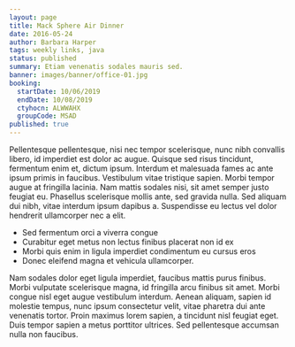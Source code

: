 ```yaml
---
layout: page
title: Mack Sphere Air Dinner
date: 2016-05-24
author: Barbara Harper
tags: weekly links, java
status: published
summary: Etiam venenatis sodales mauris sed.
banner: images/banner/office-01.jpg
booking:
  startDate: 10/06/2019
  endDate: 10/08/2019
  ctyhocn: ALWWAHX
  groupCode: MSAD
published: true
---
```

Pellentesque pellentesque, nisi nec tempor scelerisque, nunc nibh convallis libero, id imperdiet est dolor ac augue. Quisque sed risus tincidunt, fermentum enim et, dictum ipsum. Interdum et malesuada fames ac ante ipsum primis in faucibus. Vestibulum vitae tristique sapien. Morbi tempor augue at fringilla lacinia. Nam mattis sodales nisi, sit amet semper justo feugiat eu. Phasellus scelerisque mollis ante, sed gravida nulla. Sed aliquam dui nibh, vitae interdum ipsum dapibus a. Suspendisse eu lectus vel dolor hendrerit ullamcorper nec a elit.

* Sed fermentum orci a viverra congue
* Curabitur eget metus non lectus finibus placerat non id ex
* Morbi quis enim in ligula imperdiet condimentum eu cursus eros
* Donec eleifend magna et vehicula ullamcorper.

Nam sodales dolor eget ligula imperdiet, faucibus mattis purus finibus. Morbi vulputate scelerisque magna, id fringilla arcu finibus sit amet. Morbi congue nisl eget augue vestibulum interdum. Aenean aliquam, sapien id molestie tempus, nunc ipsum consectetur velit, vitae pharetra dui ante venenatis tortor. Proin maximus lorem sapien, a tincidunt nisl feugiat eget. Duis tempor sapien a metus porttitor ultrices. Sed pellentesque accumsan nulla non faucibus.
